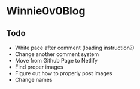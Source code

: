 # Winnie0v0Blog

## Todo
* White pace after comment (loading instruction?)
* Change another comment system
* Move from Github Page to Netlify
* Find proper images
* Figure out how to properly post images
* Change names
